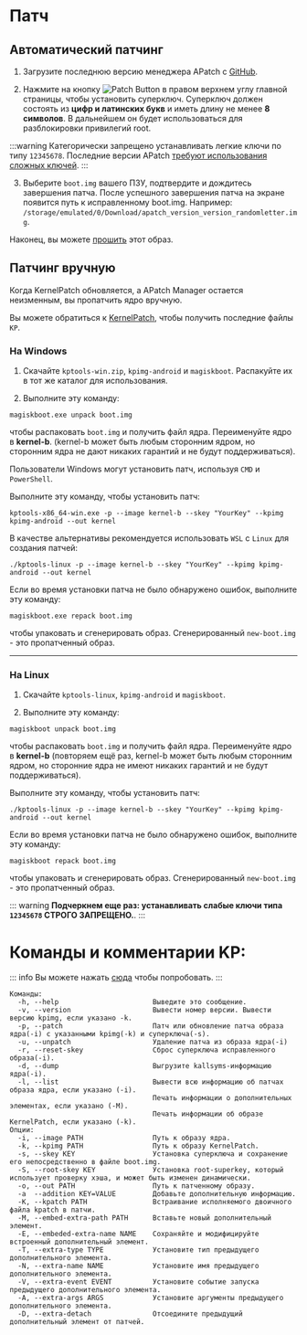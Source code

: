 # Патч

## Автоматический патчинг

1. Загрузите последнюю версию менеджера APatch с [GitHub](https://github.com/bmax121/APatch/releases).

2. Нажмите на кнопку ![Patch Button](/PButton.png) в правом верхнем углу главной страницы, чтобы установить суперключ. Суперключ должен состоять из **цифр и латинских букв** и иметь длину не менее **8 символов**. В дальнейшем он будет использоваться для разблокировки привилегий root.

:::warning
Категорически запрещено устанавливать легкие ключи по типу `12345678`. Последние версии APatch [требуют использования сложных ключей](/en/warn).
:::

3. Выберите `boot.img` вашего ПЗУ, подтвердите и дождитесь завершения патча. После успешного завершения патча на экране появится путь к исправленному boot.img. Например: `/storage/emulated/0/Download/apatch_version_version_randomletter.img`.

Наконец, вы можете [прошить](/en/flash) этот образ.

## Патчинг вручную

Когда KernelPatch обновляется, а APatch Manager остается неизменным, вы пропатчить ядро вручную.

Вы можете обратиться к [KernelPatch](https://github.com/bmax121/KernelPatch/releases), чтобы получить последние файлы `KP`.

### На Windows

1. Скачайте `kptools-win.zip`, `kpimg-android` и `magiskboot`. Распакуйте их в тот же каталог для использования.

2. Выполните эту команду:

```
magiskboot.exe unpack boot.img
```

чтобы распаковать `boot.img` и получить файл ядра. Переименуйте ядро в **kernel-b**. (kernel-b может быть любым сторонним ядром, но сторонним ядра не дают никаких гарантий и не будут поддерживаться).

Пользователи Windows могут установить патч, используя `CMD` и `PowerShell`.

Выполните эту команду, чтобы установить патч:

```
kptools-x86_64-win.exe -p --image kernel-b --skey "YourKey" --kpimg kpimg-android --out kernel
```

В качестве альтернативы рекомендуется использовать `WSL` с `Linux` для создания патчей:

```
./kptools-linux -p --image kernel-b --skey "YourKey" --kpimg kpimg-android --out kernel
```

Если во время установки патча не было обнаружено ошибок, выполните эту команду:

```
magiskboot.exe repack boot.img
```

чтобы упаковать и сгенерировать образ. Сгенерированный `new-boot.img` - это пропатченный образ.

---

### На Linux

1. Скачайте `kptools-linux`, `kpimg-android` и `magiskboot`.

2. Выполните эту команду:

```
magiskboot unpack boot.img
```

чтобы распаковать `boot.img` и получить файл ядра. Переименуйте ядро в **kernel-b** (повторяем ещё раз, kernel-b может быть любым сторонним ядром, но сторонние ядра не имеют никаких гарантий и не будут поддерживаться).

Выполните эту команду, чтобы установить патч:

```
./kptools-linux -p --image kernel-b --skey "YourKey" --kpimg kpimg-android --out kernel
```

Если во время установки патча не было обнаружено ошибок, выполните эту команду:

```
magiskboot repack boot.img
```

чтобы упаковать и сгенерировать образ. Сгенерированный `new-boot.img` - это пропатченный образ.

::: warning
**Подчеркнем еще раз: устанавливать слабые ключи типа `12345678` СТРОГО ЗАПРЕЩЕНО.**.
:::

# Команды и комментарии KP:

::: info
Вы можете нажать [сюда](https://exame.apatch.top/) чтобы попробовать.
:::

```
Команды:
  -h, --help                       Выведите это сообщение.
  -v, --version                    Вывести номер версии. Вывести версию kpimg, если указано -k.
  -p, --patch                      Патч или обновление патча образа ядра(-i) с указанными kpimg(-k) и суперключа(-s).
  -u, --unpatch                    Удаление патча из образа ядра(-i)
  -r, --reset-skey                 Сброс суперключа исправленного образа(-i).
  -d, --dump                       Выгрузите kallsyms-информацию ядра(-i).
  -l, --list                       Вывести всю информацию об патчах образа ядра, если указано (-i).
                                   Печать информации о дополнительных элементах, если указано (-M).
                                   Печать информации об образе KernelPatch, если указано (-k).
Опции:
  -i, --image PATH                 Путь к образу ядра.
  -k, --kpimg PATH                 Путь к образу KernelPatch.
  -s, --skey KEY                   Установка суперключа и сохранение его непосредственно в файле boot.img.
  -S, --root-skey KEY              Установка root-superkey, который использует проверку хэша, и может быть изменен динамически.
  -o, --out PATH                   Путь к патченному образу.
  -a  --addition KEY=VALUE         Добавьте дополнительную информацию.
  -K, --kpatch PATH                Встраивание исполняемого двоичного файла kpatch в патчи.
  -M, --embed-extra-path PATH      Вставьте новый дополнительный элемент.
  -E, --embeded-extra-name NAME    Сохраняйте и модифицируйте встроенный дополнительный элемент.
  -T, --extra-type TYPE            Установите тип предыдущего дополнительного элемента.
  -N, --extra-name NAME            Установите имя предыдущего дополнительного элемента.
  -V, --extra-event EVENT          Установите событие запуска предыдущего дополнительного элемента.
  -A, --extra-args ARGS            Установите аргументы предыдущего дополнительного элемента.
  -D, --extra-detach               Отсоедините предыдущий дополнительный элемент от патчей.
```
